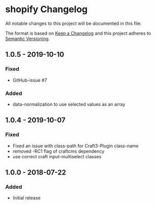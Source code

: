# shopify Changelog

All notable changes to this project will be documented in this file.

The format is based on [Keep a Changelog](http://keepachangelog.com/) and this project adheres to [Semantic Versioning](http://semver.org/).

## 1.0.5 - 2019-10-10
### Fixed
- GitHub-issue #7
### Added
- data-normalization to use selected values as an array

## 1.0.4 - 2019-10-07
### Fixed
- Fixed an issue with class-path for Craft3-Plugin class-name
- removed -RC1 flag of craftcms dependency
- use correct craft input-multiselect classes

## 1.0.0 - 2018-07-22
### Added
- Initial release
